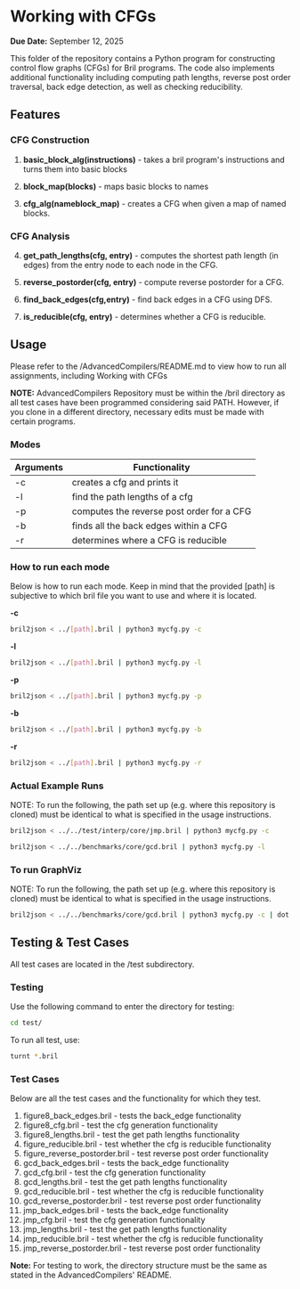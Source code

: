 # Working with CFGs
**Due Date:** September 12, 2025

This folder of the repository contains a Python program for constructing control flow graphs (CFGs) for Bril programs. The code also implements additional functionality including computing path lengths, reverse post order traversal, back edge detection, as well as checking reducibility.

## Features
### CFG Construction
1. **basic_block_alg(instructions)** - takes a bril program's instructions and turns them into basic blocks

2. **block_map(blocks)** - maps basic blocks to names

3. **cfg_alg(nameblock_map)** - creates a CFG when given a map of named blocks.

### CFG Analysis
4. **get_path_lengths(cfg, entry)** - computes the shortest path length (in edges) from the entry node to each node in the CFG.

5. **reverse_postorder(cfg, entry)** - compute reverse postorder for a CFG.

6. **find_back_edges(cfg,entry)** - find back edges in a CFG using DFS.

7. **is_reducible(cfg, entry)** - determines whether a CFG is reducible.

## Usage
Please refer to the /AdvancedCompilers/README.md to view how to run all assignments, including Working with CFGs

**NOTE:** AdvancedCompilers Repository must be within the /bril directory as all test cases have been programmed considering said PATH. However, if you clone in a different directory, necessary edits must be made with certain programs.

### Modes
Arguments         | Functionality
------------- | -----------
-c            | creates a cfg and prints it
-l            | find the path lengths of a cfg
-p            | computes the reverse post order for a CFG
-b            | finds all the back edges within a CFG
-r            | determines where a CFG is reducible

### How to run each mode
Below is how to run each mode. Keep in mind that the provided [path] is subjective to which bril file you want to use and where it is located.

**-c**
```bash
bril2json < ../[path].bril | python3 mycfg.py -c
```

**-l**
```bash
bril2json < ../[path].bril | python3 mycfg.py -l
```

**-p**
```bash
bril2json < ../[path].bril | python3 mycfg.py -p
```

**-b**
```bash
bril2json < ../[path].bril | python3 mycfg.py -b
```

**-r**
```bash
bril2json < ../[path].bril | python3 mycfg.py -r
```
### Actual Example Runs
NOTE: To run the following, the path set up (e.g. where this repository is cloned) must be identical to what is specified in the usage instructions.

```bash
bril2json < ../../test/interp/core/jmp.bril | python3 mycfg.py -c
```

```bash
bril2json < ../../benchmarks/core/gcd.bril | python3 mycfg.py -l
```
### To run GraphViz
NOTE: To run the following, the path set up (e.g. where this repository is cloned) must be identical to what is specified in the usage instructions.
```bash
bril2json < ../../benchmarks/core/gcd.bril | python3 mycfg.py -c | dot -Tpdf -o cfg.pdf
```


## Testing & Test Cases
All test cases are located in the /test subdirectory.

### Testing
Use the following command to enter the directory for testing:
```bash
cd test/
```
To run all test, use:
```bash
turnt *.bril
```

### Test Cases
Below are all the test cases and the functionality for which they test.

1. figure8_back_edges.bril - tests the back_edge functionality
2. figure8_cfg.bril - test the cfg generation functionality
3. figure8_lengths.bril - test the get path lengths functionality
4. figure_reducible.bril - test whether the cfg is reducible functionality
5. figure_reverse_postorder.bril - test reverse post order functionality
6. gcd_back_edges.bril - tests the back_edge functionality
7. gcd_cfg.bril - test the cfg generation functionality 
8. gcd_lengths.bril - test the get path lengths functionality
9. gcd_reducible.bril - test whether the cfg is reducible functionality
10. gcd_reverse_postorder.bril - test reverse post order functionality
11. jmp_back_edges.bril - tests the back_edge functionality
12. jmp_cfg.bril - test the cfg generation functionality
13. jmp_lengths.bril - test the get path lengths functionality
14. jmp_reducible.bril - test whether the cfg is reducible functionality
15. jmp_reverse_postorder.bril - test reverse post order functionality

**Note:** For testing to work, the directory structure must be the same as stated in the AdvancedCompilers' README. 


